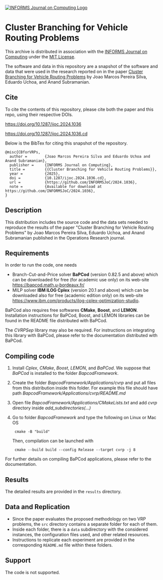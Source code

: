 [![INFORMS Journal on Computing Logo](https://INFORMSJoC.github.io/logos/INFORMS_Journal_on_Computing_Header.jpg)](https://pubsonline.informs.org/journal/ijoc)

# Cluster Branching for Vehicle Routing Problems

This archive is distributed in association with the [INFORMS Journal on
Computing](https://pubsonline.informs.org/journal/ijoc) under the [MIT License](LICENSE).

The software and data in this repository are a snapshot of the software and data
that were used in the research reported on in the paper 
[Cluster Branching for Vehicle Routing Problems](https://doi.org/10.1287/ijoc.2024.1036) by Joao Marcos Pereira Silva, Eduardo Uchoa, and Anand Subramanian. 


## Cite

To cite the contents of this repository, please cite both the paper and this repo, using their respective DOIs.

https://doi.org/10.1287/ijoc.2024.1036

https://doi.org/10.1287/ijoc.2024.1036.cd

Below is the BibTex for citing this snapshot of the repository.

```
@misc{CBforVRPs,
  author =        {Joao Marcos Pereira Silva and Eduardo Uchoa and Anand Subramanian},
  publisher =     {INFORMS Journal on Computing},
  title =         {{Cluster Branching for Vehicle Routing Problems}},
  year =          {2025},
  doi =           {10.1287/ijoc.2024.1036.cd},
  url =           {https://github.com/INFORMSJoC/2024.1036},
  note =          {Available for download at https://github.com/INFORMSJoC/2024.1036},
}  
```

## Description

This distribution includes the source code and the data sets needed to reproduce the results of the paper
"Cluster Branching for Vehicle Routing Problems" by Joao Marcos Pereira Silva, Eduardo Uchoa, and Anand Subramanian
published in the Operations Research journal.


## Requirements

In order to run the code, one needs 

- Branch-Cut-and-Price solver **BaPCod** (version 0.82.5 and above) which can be downloaded for free (for academic use only) on its web-site https://bapcod.math.u-bordeaux.fr/
- MILP solver **IBM ILOG Cplex** (version 20.1 and above) which can be downloaded also for free (academic edition only) on its web-site https://www.ibm.com/products/ilog-cplex-optimization-studio.

BaPCod also requires free softwares **CMake**, **Boost**, and **LEMON**. Installation instructions for BaPCod, Boost, and LEMON libraries can be found in the README file distributed with BaPCod. 

The *CVRPSep* library may also be required. For instructions on integrating this library with BaPCod, please refer to the documentation distributed with BaPCod.

## Compiling code

1. Install *Cplex*, *CMake*, *Boost*, *LEMON*, and *BaPCod*. We suppose that *BaPCod* is installed to the folder *BapcodFramework*. 
2. Create the folder *BapcodFramework/Applications/cvrp* and put all files from this distribution inside this folder. For example this file should have path *BapcodFramework/Applications/cvrp/README.md*
3. Open file *BapcodFramework/Applications/CMakeLists.txt* and add *cvrp* directory inside *add_subdirectories(...)*
4. Go to folder *BapcodFramework* and type the following on Linux or Mac OS
        
        cmake -B "build"  

    Then, compilation can be launched with 

        cmake --build build --config Release --target cvrp -j 8

For further details on compiling BaPCod applications, please refer to the documentation.


## Results

The detailed results are provided in the `results` directory.

## Data and Replication

- Since the paper evaluates the proposed methodology on two VRP problems, the `src` directory contains a separate folder for each of them.
- Inside each folder, there is a `data` subdirectory with the considered instances, the configuration files used, and other related resources.
- Instructions to replicate each experiment are provided in the corresponding `README.md` file within these folders.

## Support

The code is not supported.
